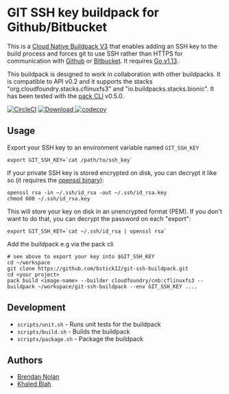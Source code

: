 # GIT SSH key buildpack for Github/Bitbucket

This is a [Cloud Native Buildpack V3](https://buildpacks.io/) that enables adding an SSH key to the build process and forces git to use SSH rather than HTTPS for communication with [Github](https://github.com) or [Bitbucket](https://bitbucket.org). It requires [Go v1.13](https://golang.org).

This buildpack is designed to work in collaboration with other buildpacks. It is compatible to API v0.2 and it supports the stacks "org.cloudfoundry.stacks.cflinuxfs3" and "io.buildpacks.stacks.bionic". It has been tested with the [pack CLI](https://github.com/buildpack/pack) v0.5.0.

[![CircleCI](https://circleci.com/gh/bstick12/git-ssh-buildpack.svg?style=svg)](https://circleci.com/gh/bstick12/git-ssh-buildpack)
[![Download](https://api.bintray.com/packages/bstick12/buildpacks/git-ssh-buildpack/images/download.svg?version=0.1.0) ](https://bintray.com/bstick12/buildpacks/git-ssh-buildpack/0.1.0/link)
[![codecov](https://codecov.io/gh/bstick12/git-ssh-buildpack/branch/master/graph/badge.svg)](https://codecov.io/gh/bstick12/git-ssh-buildpack)

## Usage

Export your SSH key to an environment variable named `GIT_SSH_KEY`

```shell
export GIT_SSH_KEY=`cat /path/to/ssh_key`
```

If your private SSH key is stored encrypted on disk, you can decrypt it like
so (it requires the [openssl binary](https://www.openssl.org/)):

```shell
openssl rsa -in ~/.ssh/id_rsa -out ~/.ssh/id_rsa.key
chmod 600 ~/.ssh/id_rsa.key
```

This will store your key on disk in an unencrypted format (PEM). If you don't
want to do that, you can decrypt the password on each "export":

```shell
export GIT_SSH_KEY=`cat ~/.ssh/id_rsa | openssl rsa`
```

Add the buildpack e.g via the pack cli

```shell
# see above to export your key into $GIT_SSH_KEY
cd ~/workspace
git clone https://github.com/bstick12/git-ssh-buildpack.git
cd <your project>
pack build <image-name> --builder cloudfoundry/cnb:cflinuxfs3 --buildpack ~/workspace/git-ssh-buildpack --env GIT_SSH_KEY ....
```

## Development

* `scripts/unit.sh` - Runs unit tests for the buildpack
* `scripts/build.sh` - Builds the buildpack
* `scripts/package.sh` - Package the buildpack

## Authors

* [Brendan Nolan](https://github.com/bstick12)
* [Khaled Blah](https://github.com/khaledavarteq)
